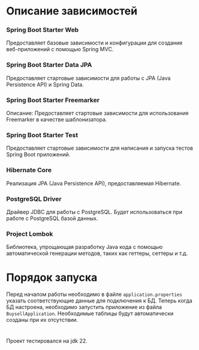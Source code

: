 # Описание зависимостей

### Spring Boot Starter Web
Предоставляет базовые зависимости и конфигурации для создания веб-приложений с помощью Spring MVC.

### Spring Boot Starter Data JPA
Предоставляет стартовые зависимости для работы с JPA (Java Persistence API) и Spring Data.

### Spring Boot Starter Freemarker
Описание: Предоставляет стартовые зависимости для использования Freemarker в качестве шаблонизатора.

### Spring Boot Starter Test
Предоставляет стартовые зависимости для написания и запуска тестов Spring Boot приложений.

### Hibernate Core
Реализация JPA (Java Persistence API), предоставляемая Hibernate.

### PostgreSQL Driver
Драйвер JDBC для работы с PostgreSQL. Будет использоваться при работе с PostgreSQL базой данных.

### Project Lombok
Библиотека, упрощающая разработку Java кода с помощью автоматической генерации методов, таких как геттеры, сеттеры и т.д.

# Порядок запуска
Перед началом работы необходимо в файле `application.properties` указать соответствующие данные для подключения к БД.
Теперь когда БД настроена, необходимо запустить приложение из файла `BuysellApplication`.
Необходимые таблицы будут автоматически созданы при их отсутствии.

# 

Проект тестировался на jdk 22.